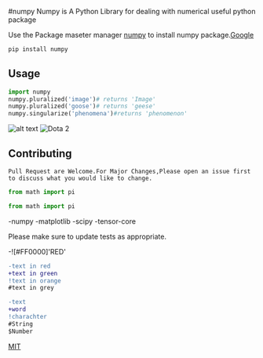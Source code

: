 #numpy
Numpy is A Python Library for dealing with numerical useful python package

Use the Package maseter manager [numpy](https://pip.pypa.io/en/stable/) to install numpy package.[Google](google.com)

```bash
pip install numpy
```


## Usage
```python
import numpy
numpy.pluralized('image')# returns 'Image'
numpy.pluralized('goose')# returns 'geese'
numpy.singularize('phenomena')#returns 'phenomenon'
```

![alt text](https://www.stellaandchewys.com/wp-content/uploads/maplechristmas.jpg)
![Dota 2](https://pbs.twimg.com/media/CKDeQPWUYAE2Hbi.jpg)
## Contributing

```
Pull Request are Welcome.For Major Changes,Please open an issue first to discuss what you would like to change.
```
```python
from math import pi
```
```python
from math import pi
```

-numpy
-matplotlib
-scipy
-tensor-core

Please make sure to update tests as appropriate.

-![#FF0000]'RED'

```diff
-text in red
+text in green
!text in orange
#text in grey
```
```diff
-text
+word
!charachter
#String
$Number
```
[MIT](https://choosealicense.com/licenses/mit/)
